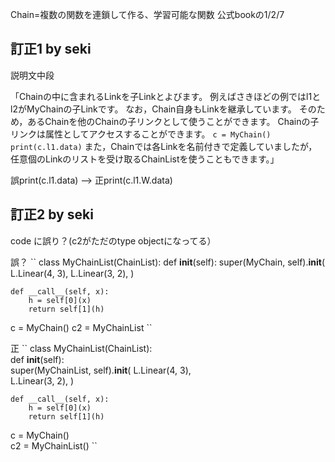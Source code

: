 Chain=複数の関数を連鎖して作る、学習可能な関数
公式bookの1/2/7

## 訂正1 by seki

説明文中段

「Chainの中に含まれるLinkを子Linkとよびます。 例えばさきほどの例ではl1とl2がMyChainの子Linkです。 なお，Chain自身もLinkを継承しています。 そのため，あるChainを他のChainの子リンクとして使うことができます。
Chainの子リンクは属性としてアクセスすることができます。
``
c = MyChain()
print(c.l1.data)
``
また，Chainでは各Linkを名前付きで定義していましたが，任意個のLinkのリストを受け取るChainListを使うこともできます。」

誤print(c.l1.data) --> 正print(c.l1.W.data)

## 訂正2 by seki

code に誤り？(c2がただのtype objectになってる）

誤？
``
class MyChainList(ChainList):
    def __init__(self):
        super(MyChain, self).__init__(
            L.Linear(4, 3),
            L.Linear(3, 2),
        )

    def __call__(self, x):
        h = self[0](x)
        return self[1](h)

c = MyChain()
c2 = MyChainList
``

正
``
class MyChainList(ChainList):  
    def __init__(self):        
        super(MyChainList, self).__init__(
            L.Linear(4, 3),    
            L.Linear(3, 2),
        )
  
    def __call__(self, x):     
        h = self[0](x)         
        return self[1](h)      
  
c = MyChain()                  
c2 = MyChainList()
``
